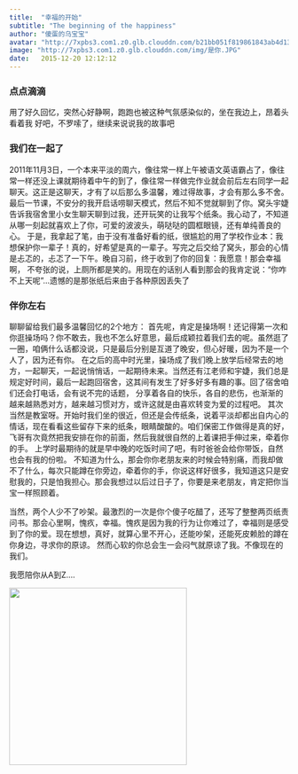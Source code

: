 ```yaml
---
title:  "幸福的开始"
subtitle: "The beginning of the happiness"
author: "傻蛋的乌宝宝"
avatar: "http://7xpbs3.com1.z0.glb.clouddn.com/b21bb051f819861843ab4d134aed2e738ad4e6bd.jpg"
image: "http://7xpbs3.com1.z0.glb.clouddn.com/img/是你.JPG"
date:   2015-12-20 12:12:12
---
```


### 点点滴滴
用了好久回忆，突然心好静啊，跑跑也被这种气氛感染似的，坐在我边上，昂着头看着我
好吧，不罗嗦了，继续来说说我的故事吧

### 我们在一起了
2011年11月3日，一个本来平淡的周六，像往常一样上午被语文英语霸占了，像往常一样还没上课就期待着中午的到了，像往常一样做完作业就会前后左右同学一起聊天。这正是这聊天，才有了以后那么多温馨，难过得故事，才会有那么多不舍。
最后一节课，不安分的我开启话唠聊天模式，然后不知不觉就聊到了你。窝头宇婕告诉我宿舍里小女生聊天聊到过我，还开玩笑的让我写个纸条。我心动了，不知道从哪一刻起就喜欢上了你，可爱的波波头，萌哒哒的圆框眼镜，还有单纯善良的心。
于是，我拿起了笔，由于没有准备好看的纸，很尴尬的用了学校作业本：我想保护你一辈子！真的，好希望是真的一辈子。写完之后交给了窝头，那会的心情是忐忑的，忐忑了一下午。晚自习前，终于收到了你的回复：我愿意！那会幸福啊，
不夸张的说，上厕所都是笑的。用现在的话别人看到那会的我肯定说：“你咋不上天呢”...遗憾的是那张纸后来由于各种原因丢失了

###  伴你左右
聊聊留给我们最多温馨回忆的2个地方：
首先呢，肯定是操场啊！还记得第一次和你逛操场吗？你不敢去，我也不怎么好意思，最后成颖拉着我们去的呢。虽然逛了一圈，咱俩什么话都没说，只是最后分别是互道了晚安，但心好暖，因为不是一个人了，因为还有你。
在之后的高中时光里，操场成了我们晚上放学后经常去的地方，一起聊天，一起说悄悄话，一起期待未来。当然还有江老师和宇婕，我们总是规定好时间，最后一起跑回宿舍，这其间有发生了好多好多有趣的事。回了宿舍咱们还会打电话，会有说不完的话题，
分享着各自的快乐，各自的悲伤，也渐渐的越来越熟悉对方，越来越习惯对方，或许这就是由喜欢转变为爱的过程吧。
其次当然是教室呀。开始时我们坐的很近，但还是会传纸条，说着平淡却都出自内心的情话，现在看看这些留存下来的纸条，眼睛酸酸的。咱们保密工作做得是真的好，飞哥有次竟然把我安排在你的前面，然后我就很自然的上着课把手伸过来，牵着你的手。
上学时最期待的就是早中晚的吃饭时间了吧，有时爸爸会给你带饭，自然也会有我的份啦。
不知道为什么，那会你你老朋友来的时候会特别痛，而我却做不了什么，每次只能蹲在你旁边，牵着你的手，你说这样好很多，我知道这只是安慰我的，只是怕我担心。那会我想过以后过日子了，你要是来老朋友，肯定把你当宝一样照顾着。

当然，两个人少不了吵架。最激烈的一次是你个傻子吃醋了，还写了整整两页纸责问书。那会心里啊，愧疚，幸福。愧疚是因为我的行为让你难过了，幸福则是感受到了你的爱。现在想想，真好，就算心里不开心，还能吵架，还能死皮赖脸的蹲在你身边，寻求你的原谅。
然而心软的你总会生一会闷气就原谅了我。不像现在的我们。

 我愿陪你从A到Z....

 <img src="http://7xpbs3.com1.z0.glb.clouddn.com/萌妹子_meitu_1.jpg" width="320" />

